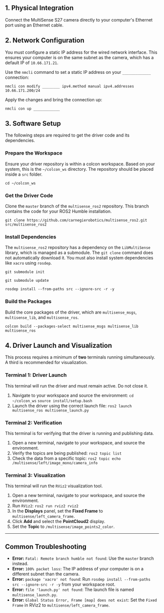 ## **1\. Physical Integration**

Connect the MultiSense S27 camera directly to your computer's Ethernet port using an Ethernet cable.

## **2\. Network Configuration**

You must configure a static IP address for the wired network interface. This ensures your computer is on the same subnet as the camera, which has a default IP of `10.66.171.21`.

Use the `nmcli` command to set a static IP address on your `_____________` connection:

`nmcli con modify ________ ipv4.method manual ipv4.addresses 10.66.171.200/24`

Apply the changes and bring the connection up:

`nmcli con up ____________`

## **3\. Software Setup**

The following steps are required to get the driver code and its dependencies.

### **Prepare the Workspace**

Ensure your driver repository is within a colcon workspace. Based on your system, this is the `~/colcon_ws` directory. The repository should be placed inside a `src` folder.

`cd ~/colcon_ws`

### **Get the Driver Code**

Clone the `master` branch of the `multisense_ros2` repository. This branch contains the code for your ROS2 Humble installation.

`git clone https://github.com/carnegierobotics/multisense_ros2.git src/multisense_ros2`

### **Install Dependencies**

The `multisense_ros2` repository has a dependency on the `LibMultiSense` library, which is managed as a submodule. The `git clone` command does not automatically download it. You must also install system dependencies like `xacro` using `rosdep`.

`git submodule init`

`git submodule update`

`rosdep install --from-paths src --ignore-src -r -y`

### **Build the Packages**

Build the core packages of the driver, which are `multisense_msgs`, `multisense_lib`, and `multisense_ros`.

`colcon build --packages-select multisense_msgs multisense_lib multisense_ros`

## **4\. Driver Launch and Visualization**

This process requires a minimum of **two** terminals running simultaneously. A third is recommended for visualization.

### **Terminal 1: Driver Launch**

This terminal will run the driver and must remain active. Do not close it.

1. Navigate to your workspace and source the environment: `cd ~/colcon_ws` `source install/setup.bash`  
2. Launch the driver using the correct launch file: `ros2 launch multisense_ros multisense_launch.py`

### **Terminal 2: Verification**

This terminal is for verifying that the driver is running and publishing data.

1. Open a new terminal, navigate to your workspace, and source the environment.  
2. Verify the topics are being published: `ros2 topic list`  
3. Check the data from a specific topic: `ros2 topic echo /multisense/left/image_mono/camera_info`

### **Terminal 3: Visualization**

This terminal will run the `RViz2` visualization tool.

1. Open a new terminal, navigate to your workspace, and source the environment.  
2. Run `RViz2`: `ros2 run rviz2 rviz2`  
3. In the **Displays** panel, set the **Fixed Frame** to `multisense/left_camera_frame`.  
4. Click **Add** and select the **PointCloud2** display.  
5. Set the **Topic** to `/multisense/image_points2_color`.

---

## **Common Troubleshooting**

* **Error:** `Fatal: Remote branch humble not found`: Use the `master` branch instead.  
* **Error:** `100% packet loss`: The IP address of your computer is on a different subnet than the camera.  
* **Error:** `package 'xacro' not found`: Run `rosdep install --from-paths src --ignore-src -r -y` from your workspace root.  
* **Error:** `file 'launch.py' not found`: The launch file is named `multisense_launch.py`.  
* **Error:** `Global Status Error, Frame [map] does not exist`: Set the `Fixed Frame` in RViz2 to `multisense/left_camera_frame`.

